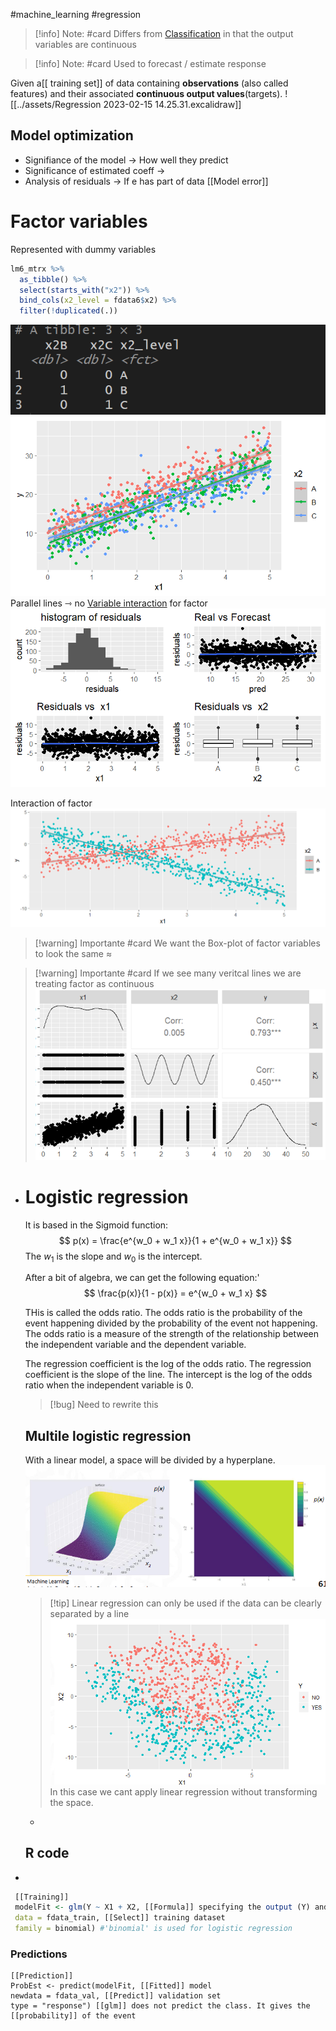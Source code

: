#machine_learning #regression 
> [!info] Note: #card
> Differs from [Classification](Classification.md) in that the output variables are continuous

> [!info] Note: #card
> Used to forecast / estimate response

Given a[[ training set]] of data containing **observations** (also called features) and their associated **continuous output values**(targets).
![[../assets/Regression 2023-02-15 14.25.31.excalidraw]]




## Model optimization
- Signifiance of the model -> How well they predict
- Significance of estimated coeff -> 
- Analysis of residuals -> If e has part of data
[[Model error]]




# Factor variables
Represented with dummy variables 
```r 
lm6_mtrx %>% 
  as_tibble() %>% 
  select(starts_with("x2")) %>%
  bind_cols(x2_level = fdata6$x2) %>% 
  filter(!duplicated(.))
```
![](../assets/Pasted%20image%2020230215161855.png)
![](../assets/Pasted%20image%2020230215162024.png)
Parallel lines ⇾ no [Variable interaction](Variable%20interaction.md) for factor
![](../assets/Pasted%20image%2020230215162204.png)

Interaction of factor
![](../assets/Pasted%20image%2020230215164101.png)

> [!warning] Importante #card
> We want the Box-plot of factor variables to look the same ≈

> [!warning] Importante #card
> If we see many veritcal lines we are treating factor as continuous
> ![](../assets/Pasted%20image%2020230215162453.png) 


- # Logistic regression
  
  It is based in the Sigmoid function:
  $$ p(x) = \frac{e^{w_0 + w_1 x}}{1 + e^{w_0 + w_1 x}} $$
  The $w_1$ is the slope and $w_0$ is the intercept.
  
  After a bit of algebra, we can get the following equation:'
  $$ \frac{p(x)}{1 - p(x)} = e^{w_0 + w_1 x} $$
  
  THis is called the odds ratio. The odds ratio is the probability of the event happening divided by the probability of the event not happening. The odds ratio is a measure of the strength of the relationship between the independent variable and the dependent variable.
  
  The regression coefficient is the log of the odds ratio. The regression coefficient is the slope of the line. The intercept is the log of the odds ratio when the independent variable is 0.
	> [!bug]  Need to rewrite this
	##
	## Multile logistic regression
	With a linear model, a space will be divided by a hyperplane.
	![image.png](../assets/image_1674659298499_0.png)
	> [!tip] Linear regression can only be used if the data can be clearly separated by a line
	![image.png](../assets/image_1674659450621_0.png)
	In this case we cant apply linear regression without transforming the space.
	-
	## R code
-
 ```r
  [[Training]]
  modelFit <- glm(Y ~ X1 + X2, [[Formula]] specifying the output (Y) and inputs (X1,X2)
  data = fdata_train, [[Select]] training dataset
  family = binomial) #'binomial' is used for logistic regression  
  ```
### Predictions
```{r}
[[Prediction]]
ProbEst <- predict(modelFit, [[Fitted]] model
newdata = fdata_val, [[Predict]] validation set
type = "response") [[glm]] does not predict the class. It gives the
[[probability]] of the event
```
